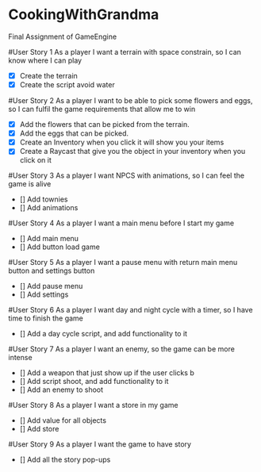 # CookingWithGrandma
Final Assignment of GameEngine

#User Story 1
As a player I want a terrain with space constrain, so I can know where I can play
- [x] Create the terrain
- [x] Create the script avoid water

#User Story 2
As a player I want to be able to pick some flowers and eggs, so I can fulfil the game requirements that allow me to win
- [x] Add the flowers that can be picked from the terrain.
- [x] Add the eggs that can be picked.
- [x] Create an Inventory when you click it will show you your items
- [x] Create a Raycast that give you the object in your inventory when you click on it

#User Story 3
As a player I want NPCS with animations, so I can feel the game is alive
- [] Add townies 
- [] Add animations

#User Story 4
As a player I want a main menu before I start my game
- [] Add main menu
- [] Add button load game

#User Story 5
As a player I want a pause menu with return main menu button and settings button
- [] Add pause menu
- [] Add settings

#User Story 6
As a player I want day and night cycle with a timer, so I have time to finish the game
- []	Add a day cycle script, and add functionality to it

#User Story 7
As a player I want an enemy, so the game can be more intense
- [] Add a weapon that just show up if the user clicks b
- [] Add script shoot, and add functionality to it
- [] Add an enemy to shoot

#User Story 8
As a player I want a store in my game
- [] Add value for all objects
- [] Add store 

#User Story 9
As a player I want the game to have story
- [] Add all the story pop-ups
